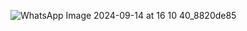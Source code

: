 ![WhatsApp Image 2024-09-14 at 16 10 40_8820de85](https://github.com/user-attachments/assets/e5c3a1e2-4589-49be-9812-0734876def1a)
